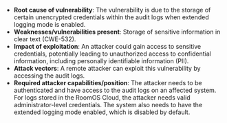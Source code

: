 - **Root cause of vulnerability**: The vulnerability is due to the storage of certain unencrypted credentials within the audit logs when extended logging mode is enabled.
- **Weaknesses/vulnerabilities present**: Storage of sensitive information in clear text (CWE-532).
- **Impact of exploitation**: An attacker could gain access to sensitive credentials, potentially leading to unauthorized access to confidential information, including personally identifiable information (PII).
- **Attack vectors**: A remote attacker can exploit this vulnerability by accessing the audit logs.
- **Required attacker capabilities/position**: The attacker needs to be authenticated and have access to the audit logs on an affected system. For logs stored in the RoomOS Cloud, the attacker needs valid administrator-level credentials. The system also needs to have the extended logging mode enabled, which is disabled by default.